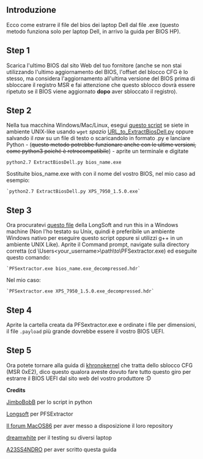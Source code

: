 ## Introduzione

Ecco come estrarre il file del bios dei laptop Dell dal file .exe (questo metodo funziona solo per laptop Dell, in arrivo la guida per BIOS HP).

## Step 1

Scarica l'ultimo BIOS dal sito Web del tuo fornitore (anche se non stai utilizzando l'ultimo aggiornamento del BIOS, l'offset del blocco CFG è lo stesso, ma considera l'aggiornamento all'ultima versione del BIOS prima di sbloccare il registro MSR e fai attenzione che questo sblocco dovrà essere ripetuto se il BIOS viene aggiornato **dopo** aver sbloccato il registro).

## Step 2
Nella tua macchina Windows/Mac/Linux, esegui [questo script](https://raw.githubusercontent.com/macos86/Guide_Forum_IT/master/ExtractDellBIOS.py) se siete in ambiente UNIX-like usando `wget` _spazio_ [URL_to_ExtractBiosDell.py](https://raw.githubusercontent.com/macos86/Estrazione-BIOS-da-exe/master/ExtractDellBIOS.py) oppure salvando il *raw* su un file di testo o scaricandolo in formato .py e lanciare Python - (~~questo metodo potrebbe funzionare anche con le ultime versioni, come python3 poiché è retrocompatibile~~) - aprite un terminale e digitate
 
 `python2.7 ExtractBiosDell.py bios_name.exe`

Sostituite bios_name.exe with con il nome del vostro BIOS, nel mio caso ad esempio: 


	`python2.7 ExtractBiosDell.py XPS_7950_1.5.0.exe`	 
	
## Step 3

Ora procuratevi [questo file](https://github.com/LongSoft/PFSExtractor/releases/download/0.1.0/PFSExtractor_0.1.0.zip) della LongSoft and run this in a Windows machine (Non l'ho testato su Unix, quindi è preferibile un ambiente Windows nativo per eseguire questo script oppure si utilizzi g++ in un ambiente UNIX Like). Aprite il Command prompt, navigate sulla directory corretta (cd \Users\<your_username>\path\to\PFSextractor.exe) ed eseguite questo comando:

	`PFSextractor.exe bios_name.exe_decompressed.hdr`

Nel mio caso:

	`PFSextractor.exe XPS_7950_1.5.0.exe_decompressed.hdr`

## Step 4

Aprite la cartella creata da PFSextractor.exe e ordinate i file per dimensioni, il file `.payload` più grande dovrebbe essere il vostro BIOS UEFI.

## Step 5

Ora potete tornare alla guida di [khronokernel](https://khronokernel-2.gitbook.io/opencore-vanilla-desktop-guide/extras/msr-lock) che tratta dello sblocco CFG (MSR 0xE2), dico questo qualora aveste dovuto fare tutto questo giro per estrarre il BIOS UEFI dal sito web del vostro produttore :D


**Credits**

[JimboBobB](https://forums.mydigitallife.net/members/jimbobobb.361587/) per lo script in python

[Longsoft](https://github.com/Longsoft) per PFSExtractor

[Il forum MacOS86](https://macos86.it) per aver messo a disposizione il loro repository

[dreamwhite](https://github.com/dreamwhite) per il testing su diversi laptop

[A23SS4NDRO](https://www.macos86.it/profile/996-a23ss4ndro/) per aver scritto questa guida
